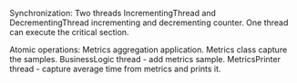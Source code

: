 Synchronization:
Two threads IncrementingThread and DecrementingThread incrementing and decrementing counter.
One thread can execute the critical section. 

Atomic operations:
Metrics aggregation application. Metrics class capture the samples.
BusinessLogic thread - add metrics sample.
MetricsPrinter thread - capture average time from metrics and prints it.
